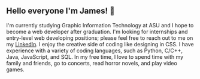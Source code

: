 ## Hello everyone I'm James! 👋
I'm currently studying Graphic Information Technology at ASU and I hope to become a web developer after graduation. I'm looking for internships and entry-level web developing positions; please feel free to reach out to me on my [LinkedIn](www.linkedin.com/in/james-souder).  I enjoy the creative side of coding like designing in CSS. I have experience with a variety of coding languages, such as Python, C/C++, Java, JavaScript, and SQL. In my free time, I love to spend time with my family and friends, go to concerts, read horror novels, and play video games. 

<!--
**ImJames1/ImJames1** is a ✨ _special_ ✨ repository because its `README.md` (this file) appears on your GitHub profile.

Here are some ideas to get you started:

- 🔭 I’m currently working on ...
- 🌱 I’m currently learning ...
- 👯 I’m looking to collaborate on ...
- 🤔 I’m looking for help with ...
- 💬 Ask me about ...
- 📫 How to reach me: ...
- 😄 Pronouns: ...
- ⚡ Fun fact: ...
-->
